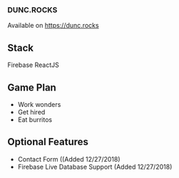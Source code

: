 ### DUNC.ROCKS

Available on https://dunc.rocks

## Stack
Firebase
ReactJS

## Game Plan
- Work wonders
- Get hired
- Eat burritos

## Optional Features
- Contact Form ((Added 12/27/2018)
- Firebase Live Database Support (Added 12/27/2018)
